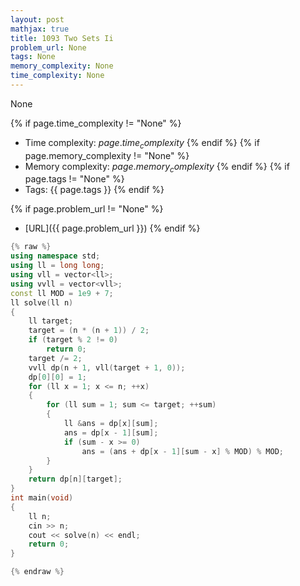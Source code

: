 ```yaml
---
layout: post
mathjax: true
title: 1093 Two Sets Ii
problem_url: None
tags: None
memory_complexity: None
time_complexity: None
---
```


None


{% if page.time_complexity != "None" %}
- Time complexity: ${{ page.time_complexity }}$
{% endif %}
{% if page.memory_complexity != "None" %}
- Memory complexity: ${{ page.memory_complexity }}$
{% endif %}
{% if page.tags != "None" %}
- Tags: {{ page.tags }}
{% endif %}

{% if page.problem_url != "None" %}
- [URL]({{ page.problem_url }})
{% endif %}

```cpp
{% raw %}
using namespace std;
using ll = long long;
using vll = vector<ll>;
using vvll = vector<vll>;
const ll MOD = 1e9 + 7;
ll solve(ll n)
{
    ll target;
    target = (n * (n + 1)) / 2;
    if (target % 2 != 0)
        return 0;
    target /= 2;
    vvll dp(n + 1, vll(target + 1, 0));
    dp[0][0] = 1;
    for (ll x = 1; x <= n; ++x)
    {
        for (ll sum = 1; sum <= target; ++sum)
        {
            ll &ans = dp[x][sum];
            ans = dp[x - 1][sum];
            if (sum - x >= 0)
                ans = (ans + dp[x - 1][sum - x] % MOD) % MOD;
        }
    }
    return dp[n][target];
}
int main(void)
{
    ll n;
    cin >> n;
    cout << solve(n) << endl;
    return 0;
}

{% endraw %}
```